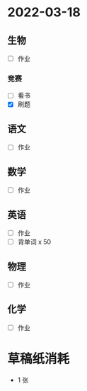 # **2022-03-18**

## 生物
- [ ] 作业

### 竞赛
- [ ] 看书
- [x] 刷题

## 语文
- [ ] 作业

## 数学
- [ ] 作业

## 英语
- [ ] 作业
- [ ] 背单词 x 50

## 物理
- [ ] 作业

## 化学
- [ ] 作业

# 草稿纸消耗

- 1 张
